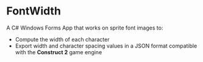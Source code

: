 # FontWidth
A C# Windows Forms App that works on sprite font images to:
- Compute the width of each character
- Export width and character spacing values in a JSON format compatible with the **Construct 2** game engine
